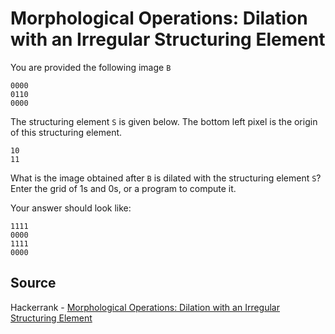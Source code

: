# Morphological Operations: Dilation with an Irregular Structuring Element

You are provided the following image `B`

```
0000
0110
0000
```

The structuring element `S` is given below. The bottom left pixel is the origin of this structuring element.

```
10
11
```

What is the image obtained after `B` is dilated with the structuring element `S`? Enter the grid of 1s and 0s, or a program to compute it.

Your answer should look like:

```
1111
0000
1111
0000
```

## Source

Hackerrank - [Morphological Operations: Dilation with an Irregular Structuring Element](https://www.hackerrank.com/challenges/dip-morphological-operations-dilation-with-an-irregular-structuring-element)
